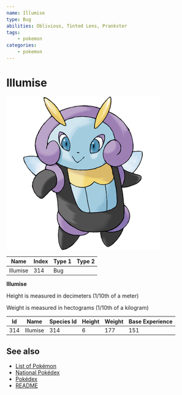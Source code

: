 ```yaml
---
name: Illumise
type: Bug
abilities: Oblivious, Tinted Lens, Prankster
tags:
    - pokemon
categories:
    - pokemon
---
```


# Illumise


![Illumise](images/314.png)

| **Name** | **Index** | **Type 1** | **Type 2** |
|----|----|----|----|
| Illumise | 314 | Bug  |  |

**Illumise** 


Height is measured in decimeters (1/10th of a meter)

Weight is measured in hectograms (1/10th of a kilogram)

| **Id** | **Name** | **Species Id** | **Height** | **Weight** | **Base Experience** |
|--------|----------|----------------|------------|------------|---------------------|
| 314 | Illumise | 314 | 6 | 177 | 151 |


## See also

- [List of Pokémon](../pokemon.md)
- [National Pokédex](../national_pokedex.md)
- [Pokédex](../pokedex.md)
- [README](../README.md)
